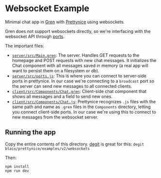 # Websocket Example

Minimal chat app in [Gren](https://gren-lang.org/) with [Prettynice](https://prettynice.dev/) using websockets.

Gren does not support websockets directly, so we're interfacing with the websocket API through [ports](https://gren-lang.org/book/applications/ports/).

The important files:

* [`server/src/Main.gren`](/server/src/Main.gren): The server. Handles GET requests to the homepage and POST requests with new chat messages. It initializes the Chat component with all messages saved in memory (a real app will want to persist them on a filesystem or db).
* [`server/src/ports.js`](/server/src/ports.js): This is where you can connect to server-side ports in prettynice. In our case we're connecting to a `broadcast` port so the server can send new messages to all connected clients.
* [`client/src/Components/Chat.gren`](/client/src/Components/Chat.gren): Client-side chat component that shows all messages and a field to send new ones.
* [`client/src/Components/Chat.js`](/client/src/Components/Chat.js): Prettynice recognizes `.js` files with the same path and name as `.gren` files in the `Components` directory, letting you connect client-side ports. In our case we're using this to connect to new messages from the websocket server.

## Running the app

Copy the entire contents of this directory.
[degit](https://github.com/Rich-Harris/degit) is great for this: `degit blaix/prettynice/examples/v2/websockets`

Then:

```
npm install
npm run dev
```
